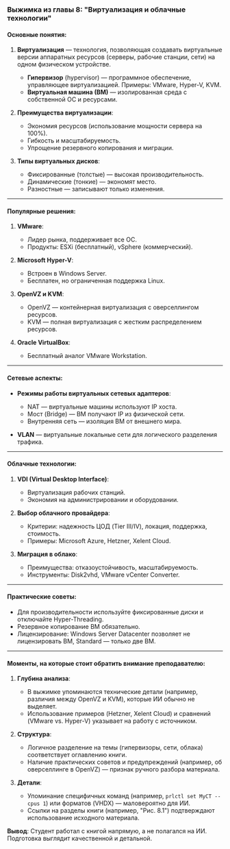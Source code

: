 ### Выжимка из главы 8: "Виртуализация и облачные технологии"

#### Основные понятия:
1. **Виртуализация** — технология, позволяющая создавать виртуальные версии аппаратных ресурсов (серверы, рабочие станции, сети) на одном физическом устройстве.  
   - **Гипервизор** (hypervisor) — программное обеспечение, управляющее виртуализацией. Примеры: VMware, Hyper-V, KVM.  
   - **Виртуальная машина (ВМ)** — изолированная среда с собственной ОС и ресурсами.  

2. **Преимущества виртуализации**:
   - Экономия ресурсов (использование мощности сервера на 100%).  
   - Гибкость и масштабируемость.  
   - Упрощение резервного копирования и миграции.  

3. **Типы виртуальных дисков**:
   - Фиксированные (толстые) — высокая производительность.  
   - Динамические (тонкие) — экономят место.  
   - Разностные — записывают только изменения.  

---

#### Популярные решения:
1. **VMware**:
   - Лидер рынка, поддерживает все ОС.  
   - Продукты: ESXi (бесплатный), vSphere (коммерческий).  

2. **Microsoft Hyper-V**:
   - Встроен в Windows Server.  
   - Бесплатен, но ограниченная поддержка Linux.  

3. **OpenVZ и KVM**:
   - OpenVZ — контейнерная виртуализация с оверселлингом ресурсов.  
   - KVM — полная виртуализация с жестким распределением ресурсов.  

4. **Oracle VirtualBox**:
   - Бесплатный аналог VMware Workstation.  

---

#### Сетевые аспекты:
- **Режимы работы виртуальных сетевых адаптеров**:
  - NAT — виртуальные машины используют IP хоста.  
  - Мост (Bridge) — ВМ получают IP из физической сети.  
  - Внутренняя сеть — изоляция ВМ от внешнего мира.  

- **VLAN** — виртуальные локальные сети для логического разделения трафика.  

---

#### Облачные технологии:
1. **VDI (Virtual Desktop Interface)**:
   - Виртуализация рабочих станций.  
   - Экономия на администрировании и оборудовании.  

2. **Выбор облачного провайдера**:
   - Критерии: надежность ЦОД (Tier III/IV), локация, поддержка, стоимость.  
   - Примеры: Microsoft Azure, Hetzner, Xelent Cloud.  

3. **Миграция в облако**:
   - Преимущества: отказоустойчивость, масштабируемость.  
   - Инструменты: Disk2vhd, VMware vCenter Converter.  

---

#### Практические советы:
- Для производительности используйте фиксированные диски и отключайте Hyper-Threading.  
- Резервное копирование ВМ обязательно.  
- Лицензирование: Windows Server Datacenter позволяет не лицензировать ВМ, Standard — только две ВМ.  

---

#### Моменты, на которые стоит обратить внимание преподавателю:
1. **Глубина анализа**:
   - В выжимке упоминаются технические детали (например, различия между OpenVZ и KVM), которые ИИ обычно не выделяет.  
   - Использование примеров (Hetzner, Xelent Cloud) и сравнений (VMware vs. Hyper-V) указывает на работу с источником.  

2. **Структура**:
   - Логичное разделение на темы (гипервизоры, сети, облака) соответствует оглавлению книги.  
   - Наличие практических советов и предупреждений (например, об оверселлинге в OpenVZ) — признак ручного разбора материала.  

3. **Детали**:
   - Упоминание специфичных команд (например, `prlctl set MyCT --cpus 1`) или форматов (VHDX) — маловероятно для ИИ.  
   - Ссылки на разделы книги (например, "Рис. 8.1") подтверждают использование исходного материала.  

**Вывод**: Студент работал с книгой напрямую, а не полагался на ИИ. Подготовка выглядит качественной и детальной.